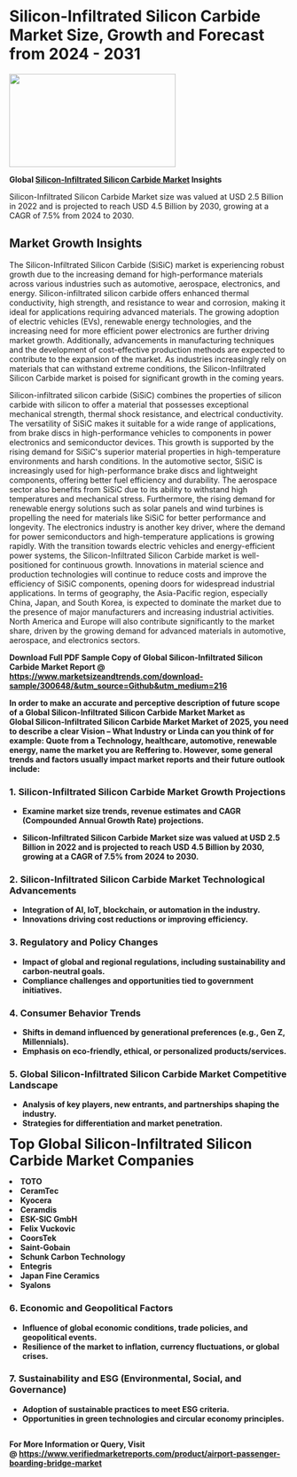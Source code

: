 <H1>Silicon-Infiltrated Silicon Carbide Market Size, Growth and Forecast from 2024 - 2031</H1><img class="aligncenter size-medium wp-image-584254" src="https://thirdeyenews.in/wp-content/uploads/2024/09/Global-Market-Research-300x168.jpeg" alt="" width="300" height="168" /><p><strong>Global&nbsp;<a href="https://www.marketsizeandtrends.com/download-sample/300648/&amp;utm_source=Github&utm_medium=216">Silicon-Infiltrated Silicon Carbide Market</a> Insights</strong></p><p>Silicon-Infiltrated Silicon Carbide Market size was valued at USD 2.5 Billion in 2022 and is projected to reach USD 4.5 Billion by 2030, growing at a CAGR of 7.5% from 2024 to 2030.</p><p><h2>Market Growth Insights</h2> <p>The Silicon-Infiltrated Silicon Carbide (SiSiC) market is experiencing robust growth due to the increasing demand for high-performance materials across various industries such as automotive, aerospace, electronics, and energy. Silicon-infiltrated silicon carbide offers enhanced thermal conductivity, high strength, and resistance to wear and corrosion, making it ideal for applications requiring advanced materials. The growing adoption of electric vehicles (EVs), renewable energy technologies, and the increasing need for more efficient power electronics are further driving market growth. Additionally, advancements in manufacturing techniques and the development of cost-effective production methods are expected to contribute to the expansion of the market. As industries increasingly rely on materials that can withstand extreme conditions, the Silicon-Infiltrated Silicon Carbide market is poised for significant growth in the coming years.</p> <p><strong></strong></p> <p>Silicon-infiltrated silicon carbide (SiSiC) combines the properties of silicon carbide with silicon to offer a material that possesses exceptional mechanical strength, thermal shock resistance, and electrical conductivity. The versatility of SiSiC makes it suitable for a wide range of applications, from brake discs in high-performance vehicles to components in power electronics and semiconductor devices. This growth is supported by the rising demand for SiSiC's superior material properties in high-temperature environments and harsh conditions. In the automotive sector, SiSiC is increasingly used for high-performance brake discs and lightweight components, offering better fuel efficiency and durability. The aerospace sector also benefits from SiSiC due to its ability to withstand high temperatures and mechanical stress. Furthermore, the rising demand for renewable energy solutions such as solar panels and wind turbines is propelling the need for materials like SiSiC for better performance and longevity. The electronics industry is another key driver, where the demand for power semiconductors and high-temperature applications is growing rapidly. With the transition towards electric vehicles and energy-efficient power systems, the Silicon-Infiltrated Silicon Carbide market is well-positioned for continuous growth. Innovations in material science and production technologies will continue to reduce costs and improve the efficiency of SiSiC components, opening doors for widespread industrial applications. In terms of geography, the Asia-Pacific region, especially China, Japan, and South Korea, is expected to dominate the market due to the presence of major manufacturers and increasing industrial activities. North America and Europe will also contribute significantly to the market share, driven by the growing demand for advanced materials in automotive, aerospace, and electronics sectors.</p> <p><strong></p><p><span class=""><strong>Download Full PDF Sample Copy of Global Silicon-Infiltrated Silicon Carbide Market Report</strong> @ <a href="https://www.marketsizeandtrends.com/download-sample/300648/&amp;utm_source=Github&utm_medium=216" target="_blank">https://www.marketsizeandtrends.com/download-sample/300648/&amp;utm_source=Github&utm_medium=216</a></span></p><p>In order to make an accurate and perceptive description of future scope of a Global&nbsp;Silicon-Infiltrated Silicon Carbide Market Market as Global&nbsp;Silicon-Infiltrated Silicon Carbide Market Market of 2025, you need to describe a clear Vision &ndash; What Industry or Linda can you think of for example: Quote from a Technology, healthcare, automotive, renewable energy, name the market you are Reffering to. However, some general trends and factors usually impact market reports and their future outlook include:</p><h3>1.&nbsp;<strong>Silicon-Infiltrated Silicon Carbide Market Growth Projections</strong></h3><ul><li>Examine market size trends, revenue estimates and CAGR (Compounded Annual Growth Rate) projections.</li><li><p>Silicon-Infiltrated Silicon Carbide Market size was valued at USD 2.5 Billion in 2022 and is projected to reach USD 4.5 Billion by 2030, growing at a CAGR of 7.5% from 2024 to 2030.</p></li></ul><h3>2.&nbsp;<strong>Silicon-Infiltrated Silicon Carbide Market Technological Advancements</strong></h3><ul><li>Integration of AI, IoT, blockchain, or automation in the industry.</li><li>Innovations driving cost reductions or improving efficiency.</li></ul><h3>3.&nbsp;<strong>Regulatory and Policy Changes</strong></h3><ul><li>Impact of global and regional regulations, including sustainability and carbon-neutral goals.</li><li>Compliance challenges and opportunities tied to government initiatives.</li></ul><h3>4.&nbsp;<strong>Consumer Behavior Trends</strong></h3><ul><li>Shifts in demand influenced by generational preferences (e.g., Gen Z, Millennials).</li><li>Emphasis on eco-friendly, ethical, or personalized products/services.</li></ul><h3>5.&nbsp;<strong>Global Silicon-Infiltrated Silicon Carbide Market Competitive Landscape</strong></h3><ul><li>Analysis of key players, new entrants, and partnerships shaping the industry.</li><li>Strategies for differentiation and market penetration.</li></ul><p data-pm-slice="1 1 []"><span style="color: inherit; font-family: inherit; font-size: 25px;">Top Global Silicon-Infiltrated Silicon Carbide Market Companies</span></p><div class="" data-test-id=""><p><li>TOTO</li><li> CeramTec</li><li> Kyocera</li><li> Ceramdis</li><li> ESK-SIC GmbH</li><li> Felix Vuckovic</li><li> CoorsTek</li><li> Saint-Gobain</li><li> Schunk Carbon Technology</li><li> Entegris</li><li> Japan Fine Ceramics</li><li> Syalons</li></p></div><h3>6.&nbsp;<strong>Economic and Geopolitical Factors</strong></h3><ul><li>Influence of global economic conditions, trade policies, and geopolitical events.</li><li>Resilience of the market to inflation, currency fluctuations, or global crises.</li></ul><h3>7.&nbsp;<strong>Sustainability and ESG (Environmental, Social, and Governance)</strong></h3><ul><li>Adoption of sustainable practices to meet ESG criteria.</li><li>Opportunities in green technologies and circular economy principles.</li></ul><h2><strong style="font-size: 14px;">For More Information or Query, Visit @&nbsp;</strong><a style="background-color: #ffffff; font-size: 14px;" href="https://www.marketsizeandtrends.com/report/silicon-infiltrated-silicon-carbide-market/" target="_blank">https://www.verifiedmarketreports.com/product/airport-passenger-boarding-bridge-market</a></h2>
